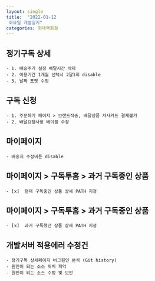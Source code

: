 ```yaml
---
layout: single
title:  "2022-01-12
 화요일 개발일지"
categories: 현대백화점
---
```

## 정기구독 상세
    - 1. 배송주기 설정 배달시간 삭제
    - 2. 이용기간 1개월 선택시 2달1회 disable
    - 3. 날짜 포멧 수정
    
## 구독 신청
    - 1. 주문하기 페이지 > 브랜드직송, 배달상품 자사카드 결제불가
    - 2. 배달요청사항 테이블 수정

## 마이페이지 
    - 배송지 수정버튼 disable

## 마이페이지 > 구독투홈 > 과거 구독중인 상품
    - [x]  현재 구독중인 상품 상세 PATH 지정
    
## 마이페이지 > 구독투홈 > 과거 구독중인 상품
    - [x]  과거 구독했던 상품 상세 PATH 지정

## 개발서버 적용에러 수정건
    - 정기구독 상세페이지 버그원인 분석 (Git history)
    - 원인이 되는 소스 위치 파악
    - 원인이 되는 소스 수정 및 보안